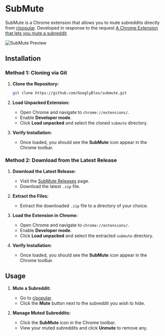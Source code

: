 # SubMute

SubMute is a Chrome extension that allows you to mute subreddits directly from [r/popular](https://www.reddit.com/r/popular/). Developed in response to the request [A Chrome Extension that lets you mute a subreddit](https://www.reddit.com/r/SomebodyMakeThis/comments/1fjiqqo/a_chrome_extension_that_lets_you_mute_a_subreddit/).

![SubMute Preview](preview.gif)

## Installation

### Method 1: Cloning via Git

1. **Clone the Repository:**
   ```bash
   git clone https://github.com/GooglyBlox/submute.git
   ```

2. **Load Unpacked Extension:**
   - Open Chrome and navigate to `chrome://extensions/`.
   - Enable **Developer mode**.
   - Click **Load unpacked** and select the cloned `submute` directory.

3. **Verify Installation:**
   - Once loaded, you should see the **SubMute** icon appear in the Chrome toolbar.

### Method 2: Download from the Latest Release

1. **Download the Latest Release:**
   - Visit the [SubMute Releases](https://github.com/GooglyBlox/submute/releases/latest) page.
   - Download the latest `.zip` file.

2. **Extract the Files:**
   - Extract the downloaded `.zip` file to a directory of your choice.

3. **Load the Extension in Chrome:**
   - Open Chrome and navigate to `chrome://extensions/`.
   - Enable **Developer mode**.
   - Click **Load unpacked** and select the extracted `submute` directory.

4. **Verify Installation:**
   - Once loaded, you should see the **SubMute** icon appear in the Chrome toolbar.


## Usage

1. **Mute a Subreddit:**
   - Go to [r/popular](https://www.reddit.com/r/popular/).
   - Click the **Mute** button next to the subreddit you wish to hide.

2. **Manage Muted Subreddits:**
   - Click the **SubMute** icon in the Chrome toolbar.
   - View your muted subreddits and click **Unmute** to remove any.
